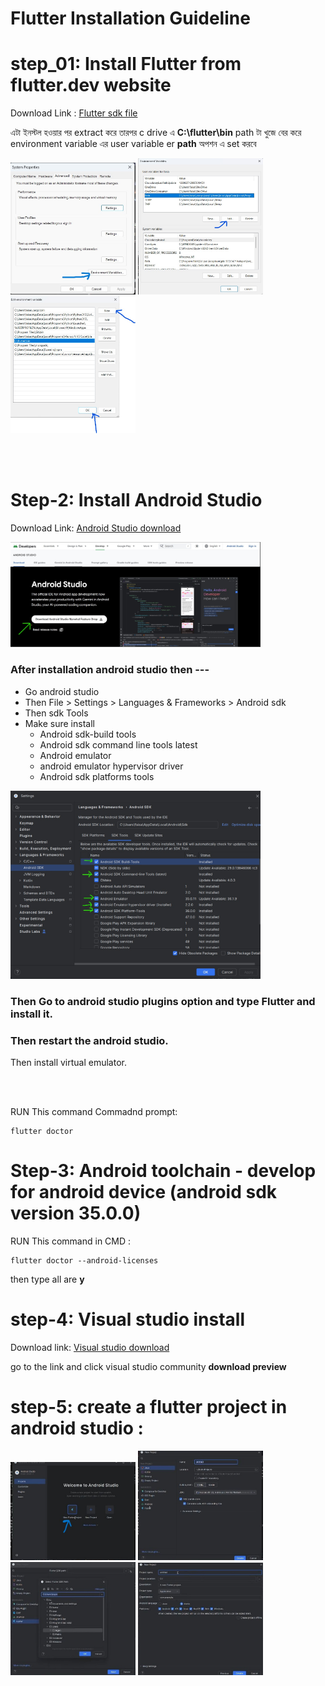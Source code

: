 # Flutter Installation Guideline

# step_01: Install Flutter from flutter.dev website



Download Link : [Flutter sdk file ](https://docs.flutter.dev/get-started/install/windows/mobile)

এটা ইনস্টল হওয়ার পর extract করে তারপর c drive এ **C:\flutter\bin** path টা খুজে বের করে environment variable এর user variable er  **path** অপশন এ  set করবে 

<img src="env_1.jpg" alt="ফ্লাটার লোগো" hight="200" width="200"/>
<img src="env_2.jpg" alt="ফ্লাটার লোগো" hight="200" width="200"/>
<img src="env_3.jpg" alt="ফ্লাটার লোগো" hight="200" width="200"/>


<br><br>



# Step-2: Install Android Studio

Download Link: [Android Studio download](https://developer.android.com/studio)

<img src="android_studio.jpg" alt="ফ্লাটার লোগো" hight="400" width="400"/>


### After installation android studio then ---

- Go android studio
- Then  File > Settings > Languages & Frameworks > Android sdk
- Then  sdk Tools
- Make sure install 
    - Android sdk-build tools 
    - Android sdk command line tools latest  
    - Android emulator 
    - android emulator hypervisor driver 
    - Android sdk platforms tools

<img src="android_studio1.jpg" alt="ফ্লাটার লোগো" hight="400" width="400"/>


### Then Go to android studio plugins option and type Flutter and install it.
### Then restart the android studio.


Then install virtual emulator.

<br><br>


RUN This command Commadnd prompt: 

```
flutter doctor

```


# Step-3: Android toolchain - develop for android device (android sdk version 35.0.0)

RUN This command in CMD : 

```
flutter doctor --android-licenses

```

then type all are   **y**



# step-4: Visual studio install

Download link: [Visual studio download ](https://visualstudio.microsoft.com/vs/preview/#download-preview)

go to the link and click visual studio community  **download preview**



# step-5: create a flutter project in android studio :



<img src="create_project1.jpg" alt="ফ্লাটার লোগো" hight="200" width="200"/>
<img src="create_project2.jpg" alt="ফ্লাটার লোগো" hight="200" width="200"/>
<img src="create_project3.jpg" alt="ফ্লাটার লোগো" hight="200" width="200"/>
<img src="create_project4.jpg" alt="ফ্লাটার লোগো" hight="200" width="200"/>